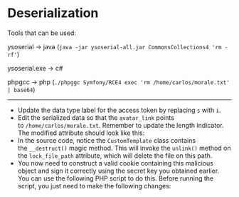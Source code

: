 # Deserialization

Tools that can be used:

ysoserial → java (`java -jar ysoserial-all.jar CommonsCollections4 'rm -rf'`)

ysoserial.exe → c#

phpgcc → php (`./phpggc Symfony/RCE4 exec 'rm /home/carlos/morale.txt' | base64`)

---

- Update the data type label for the access token by replacing `s` with `i`.
- Edit the serialized data so that the `avatar_link` points to `/home/carlos/morale.txt`. Remember to update the length indicator. The modified attribute should look like this:
- In the source code, notice the `CustomTemplate` class contains the `__destruct()` magic method. This will invoke the `unlink()` method on the `lock_file_path` attribute, which will delete the file on this path.
- You now need to construct a valid cookie containing this malicious object and sign it correctly using the secret key you obtained earlier. You can use the following PHP script to do this. Before running the script, you just need to make the following changes: